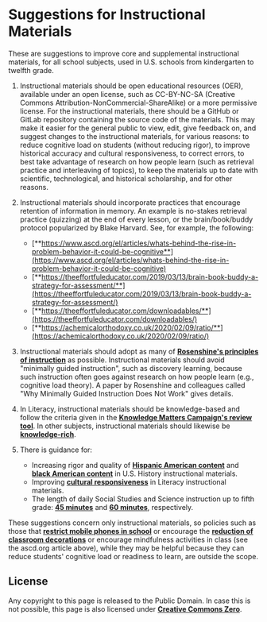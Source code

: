 # Suggestions for Instructional Materials

These are suggestions to improve core and supplemental instructional materials, for all school subjects, used in U.S. schools from kindergarten to twelfth grade.

1. Instructional materials should be open educational resources (OER), available under an open license, such as CC-BY-NC-SA (Creative Commons Attribution-NonCommercial-ShareAlike) or a more permissive license.  For the instructional materials, there should be a GitHub or GitLab repository containing the source code of the materials.  This may make it easier for the general public to view, edit, give feedback on, and suggest changes to the instructional materials, for various reasons: to reduce cognitive load on students (without reducing rigor), to improve historical accuracy and cultural responsiveness, to correct errors, to best take advantage of research on how people learn (such as retrieval practice and interleaving of topics), to keep the materials up to date with scientific, technological, and historical scholarship, and for other reasons.
2. Instructional materials should incorporate practices that encourage retention of information in memory.  An example is no-stakes retrieval practice (quizzing) at the end of every lesson, or the brain/book/buddy protocol popularized by Blake Harvard.  See, for example, the following:

    - [**https://www.ascd.org/el/articles/whats-behind-the-rise-in-problem-behavior-it-could-be-cognitive**](https://www.ascd.org/el/articles/whats-behind-the-rise-in-problem-behavior-it-could-be-cognitive)
    - [**https://theeffortfuleducator.com/2019/03/13/brain-book-buddy-a-strategy-for-assessment/**](https://theeffortfuleducator.com/2019/03/13/brain-book-buddy-a-strategy-for-assessment/)
    - [**https://theeffortfuleducator.com/downloadables/**](https://theeffortfuleducator.com/downloadables/)
    - [**https://achemicalorthodoxy.co.uk/2020/02/09/ratio/**](https://achemicalorthodoxy.co.uk/2020/02/09/ratio/)

3. Instructional materials should adopt as many of [**Rosenshine's principles of instruction**](https://www.aft.org/sites/default/files/Rosenshine.pdf) as possible. Instructional materials should avoid "minimally guided instruction", such as discovery learning, because such instruction often goes against research on how people learn (e.g., cognitive load theory).  A paper by Rosenshine and colleagues called "Why Minimally Guided Instruction Does Not Work" gives details.
4. In Literacy, instructional materials should be knowledge-based and follow the criteria given in the [**Knowledge Matters Campaign's review tool**](https://knowledgematterscampaign.org/review-tool/).  In other subjects, instructional materials should likewise be [**knowledge-rich**](https://teacherhead.com/2018/06/06/what-is-a-knowledge-rich-curriculum-principle-and-practice/).
5. There is guidance for:

    - Increasing rigor and quality of [**Hispanic American content**](https://unidosus.org/publications/analyzing-inclusion-of-latino-contributions-in-us-history-curricula-for-high-school/) and [**black American content**](https://hub.jhu.edu/2021/02/10/black-history-curricula-lacking-rigor-and-quality/) in U.S. History instructional materials.
    - Improving [**cultural responsiveness**](https://steinhardt.nyu.edu/sites/default/files/2020-12/CRE%20Scorecard%20Revised%20Aug%202020.pdf) in Literacy instructional materials.
    - The length of daily Social Studies and Science instruction up to fifth grade: [**45 minutes**](https://ccsso.org/sites/default/files/2018-11/Elementary%20SS%20Brief%2045%20Minute%20Version_0.pdf) and [**60 minutes**](https://www.nsta.org/nstas-official-positions/elementary-school-science), respectively.

These suggestions concern only instructional materials, so policies such as those that [**restrict mobile phones in school**](https://www.educationnext.org/take-away-their-cellphones-rewire-schools-belonging-achievement/) or encourage the [**reduction of classroom decorations**](https://www.learningandthebrain.com/blog/getting-the-principles-just-right-classroom-decoration/) or encourage mindfulness activities in class (see the ascd.org article above), while they may be helpful because they can reduce students' cognitive load or readiness to learn, are outside the scope.

<a id=License></a>

## License

Any copyright to this page is released to the Public Domain.  In case this is not possible, this page is also licensed under [**Creative Commons Zero**](https://creativecommons.org/publicdomain/zero/1.0/).
